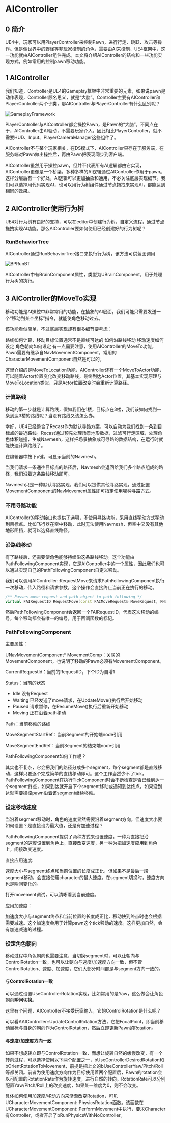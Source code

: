 # AIController

## 0 简介

UE4中，玩家可以用PlayerController来控制Pawn，进行行走、跳跃、攻击等操作。但是像世界中的野怪等非玩家控制的角色，需要由AI来控制，UE4框架中，这一功能就由AIController组件完成。本文将介绍AIController的结构和一些功能实现方式，例如常用的控制pawn移动功能。

## 1 AIController

我们知道，Controller是UE4的Gameplay框架中非常重要的元素，如果说pawn是动作表现，Controller顾名思义，就是“大脑”。Controller主要有AIController和PlayerController两个子类，那AIController与PlayerController有什么区别呢？

![GameplayFramework](./Assets/GameplayFramework.png)

PlayerController与AIController都会操控Pawn，是Pawn的“大脑”。不同点在于，AIController由AI驱动，不需要玩家介入，因此相比PlayerController，就不需要HUD、Input、PlayerCameraManager这些组件了。

AIController不与某个玩家相关，在DS模式下，AIController只存在于服务端，在服务端对Pawn做出操控后，再由Pawn把表现同步到客户端。

AIController虽然用于操控pawn，但并不代表所有AI逻辑都由它实现，AIController更像是一个桥梁，多种多样的AI逻辑通过AIController作用于pawn。这样分层后有一个好处，AI逻辑可以更加抽象和通用，不必关注底层实现细节。我们可以选择用代码实现AI，也可以用行为树组件通过节点拖拽来实现AI，都能达到相同的效果。


## 2 AIController使用行为树

UE4对行为树有良好的支持，可以在editor中创建行为树，自定义流程，通过节点拖拽实现AI功能。那么AIController要如何使用已经创建好的行为树呢？

### RunBehaviorTree

AIController通过RunBehaviorTree接口来执行行为树，该方法可供蓝图调用

![BPRunBT](./Assets/RunBT.png)

AIController中有BrainComponent属性，类型为UBrainComponent，用于处理行为树的执行。

## 3 AIController的MoveTo实现

移动功能是AI操控中非常常用的功能，在抽象的AI层面，我们可能只需要发送一个“移动到某个坐标”指令，就能使角色移动过去。

该功能看似简单，不过底层实现却有很多细节要考虑：

路线如何计算，移动目标位置通常不是直线可达的
如何沿路线移动
移动速度如何设定
角色朝向如何设定
有一点需要注意，使用AIController的MoveTo功能，Pawn需要有继承自NavMovementComponent，常用的CharacterMovementComponent自然是可以的。

这里介绍的是MoveToLocation功能，AIController还有一个MoveToActor功能，可以随着Actor位置变化改变移动路线，最终到达Actor位置，其基本实现原理与MoveToLocation类似，只是Actor位置改变时会重新计算路径。

### 计算路线

移动的第一步就是计算路线，假如我们在1楼，目标点在3楼，我们该如何找到一条到达3楼的路线呢？当没有路线又该怎么办。

幸好，UE4已经整合了Recast作为默认寻路方案，可以自动为我们找到一条到目标点的最近路线。Recast通过预先处理场景地形数据，过滤可行走区域，处理角色体积碰撞，生成Navmesh，这样把场景抽象成可寻路的数据结构，在运行时就能快速计算路线了。

在编辑器中按下p键，可显示当前的Navmesh。

当我们请求一条通往目标点的路径后，Navmesh会返回给我们多个路点组成的路径，我们沿着这条路线移动即可。

Navmesh只是一种默认寻路实现，我们可以提供其他寻路实现，通过配置MovementComponent的NavMovement属性即可指定使用哪种寻路方式。

### 不用寻路功能

AIController的移动接口也提供了选项，不使用寻路功能，采用直线移动方式移动到目标点。比如飞行器在空中移动，此时无法使用Navmesh，但空中又没有其他地形阻挡，就可以选择直线路径。

### 沿路线移动

有了路线后，还需要使角色能够持续沿这条路线移动。这个功能由PathFollowingComponent实现，它是AIController中的一个属性，因此我们也可以通过实现自己的PathFollowingComponent自定义移动。

我们可以调用AIController::RequestMove来请求PathFollowingComponent执行一次移动，传入路径和请求参数，这个操作会直接终止当前正在执行的移动。

```cpp
/** Passes move request and path object to path following */
virtual FAIRequestID RequestMove(const FAIMoveRequest& MoveRequest, FNavPathSharedPtr Path);
```
然后PathFollowingComponent会返回一个FAIRequestID，代表这次移动的编号，每个移动都会有唯一的编号，用于回调函数的标记。

### PathFollowingComponent

主要属性：

UNavMovementComponent* MovementComp：关联的MovementComponent，也说明了移动的Pawn必须有MovementComponent。

CurrentRequestId：当前的RequestID，下个ID为自增1

Status：当前的状态

- Idle 没有Request
- Waiting 已经发送了move请求，在UpdateMove()执行后开始移动
- Paused 请求暂停，在ResumeMove()执行后重新开始移动
- Moving 正在沿着path移动

Path：当前移动的路线

MoveSegmentStartRef：当前Segment的开始端node引用

MoveSegmentEndRef：当前Segment的结束端node引用

PathFollowingComponent如何工作呢？

其实也不复杂，它会把我们的路径分成多个segment，每个segment都是直线移动，这样只要逐个完成简单的直线移动即可。这个工作当然少不了tick，PathFollowingComponent在执行TickComponent时会不断检查是否已经到达一个segment终点，如果到达就开启下个segment移动或通知到达终点，如果没到达就需要操控pawn沿着该segment继续移动。

### 设定移动速度

当沿着segment移动时，角色的速度显然需要沿着segment方向，但速度大小要如何设置？是直接设为最大值，还是有加速过程？

PathFollowingComponent提供了两种方式来设置速度，一种为直接把沿segment的速度设置到角色上，直接改变速度，另一种为把加速度应用到角色上，间接改变速度。

直接应用速度: 

速度大小与segment终点和当前位置的长度成正比，但如果不是最后一段segment移动，会直接使用character的最大速度。在segment切换时，速度方向也是瞬间变化的。

打开movement调试，可以清晰看到当前速度。

应用加速度：

加速度大小与segment终点和当前位置的长度成正比，移动快到终点时也会根据需要减速。这个加速度会用于计算pawn这个tick移动的速度。这样更加自然，会有加速减速的过程。

### 设定角色朝向

移动过程中角色朝向也需要注意，当切换segment时，可以让朝向与ControlRotation一致，也可以让朝向与速度/加速度方向一致，但不管ControlRotation、速度、加速度，它们大部分时间都是与segment方向一致的。

#### 与ControlRotation一致

可以通过设置UseControllerRotation实现，比如常用的是Yaw，这么做会让角色朝向**瞬间切换**。

这里有个问题，AIController不接受玩家输入，它的ControlRotation是什么呢？

可以看AAIController::UpdateControlRotation方法，它把FocalPoint，即当前移动目标与自身的朝向作为ControlRotation，然后立即更新Pawn的Rotation。

#### 与速度/加速度方向一致

如果不想旋转立即与ControlRotation一致，而想让旋转自然的缓慢改变，有一个转向过程，可以选择使用以下两个配置之一，bUseControllerDesiredRotation和bOrientRotationToMovement，前提是把上文的bUseControllerYaw/Pitch/Roll等都关闭。前者为使用速度方向作为目标使用着两个配置后，Pawn的rotation会以可配置的RotationRate作为旋转速度，进行自然的转向。RotationRate可以分别配置Yaw/Pitch/Roll上的改变速度，如果某一维度为0，则不会改变。

具体如何使用加速度/移动方向来渐渐改变Rotation，可见UCharacterMovementComponent::PhysicsRotation函数。该函数在UCharacterMovementComponent::PerformMovement中执行，要求Character有Controller，或者开启了bRunPhysicsWithNoController。